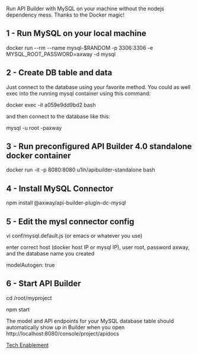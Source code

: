 Run API Builder with MySQL on your machine without the nodejs dependency mess. Thanks to the Docker magic!


## 1 - Run MySQL on your local machine

docker run --rm --name mysql-$RANDOM -p 3306:3306 -e MYSQL_ROOT_PASSWORD=axway -d mysql



## 2 - Create DB table and data

Just connect to the database using your favorite method. You could as well exec into the running mysql container using this command:

docker exec -it a059e9dd9bd2 bash

and then connect to the database like this:

mysql -u root -paxway



## 3 - Run preconfigured API Builder 4.0 standalone docker container

docker run -it -p 8080:8080 u1ih/apibuilder-standalone bash



## 4 - Install MySQL Connector



npm install @axway/api-builder-plugin-dc-mysql



## 5 - Edit the mysl connector config 



vi conf/mysql.default.js (or emacs or whatever you use)



enter correct host (docker host IP or mysql IP), user root, password axway, and the database name you created



modelAutogen: true



## 6 - Start API Builder


cd /root/myproject

npm start



The model and API endpoints for your MySQL database table should automatically show up in Builder when you open http://localhost:8080/console/project/apidocs 




[Tech Enablement](https://github.com/Axway/api-builder-standalone-tech-enablement)
